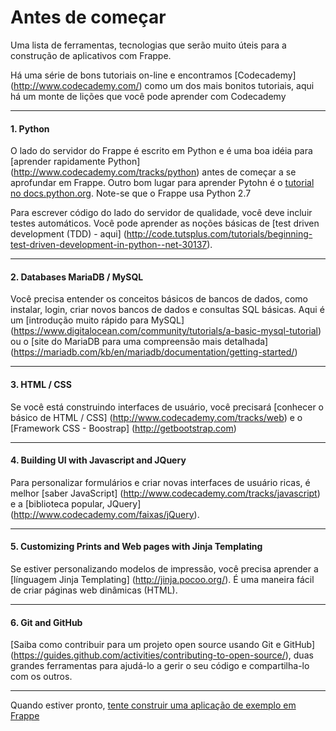 # Antes de começar

<p class="lead">Uma lista de ferramentas, tecnologias que serão muito úteis para a construção de aplicativos com Frappe.</p>

Há uma série de bons tutoriais on-line e encontramos [Codecademy] (http://www.codecademy.com/) como um dos mais bonitos tutoriais, aqui há um monte de lições que você pode aprender com Codecademy

---

#### 1. Python

O lado do servidor do Frappe é escrito em Python e é uma boa idéia para [aprender rapidamente Python] (http://www.codecademy.com/tracks/python) antes de começar a se aprofundar em Frappe. Outro bom lugar para aprender Pytohn é o [tutorial no docs.python.org](https://docs.python.org/2.7/tutorial/index.html). Note-se que o Frappe usa Python 2.7

Para escrever código do lado do servidor de qualidade, você deve incluir testes automáticos. Você pode aprender as noções básicas de [test driven development (TDD) - aqui] (http://code.tutsplus.com/tutorials/beginning-test-driven-development-in-python--net-30137).

---

#### 2. Databases MariaDB / MySQL

Você precisa entender os conceitos básicos de bancos de dados, como instalar, login, criar novos bancos de dados e consultas SQL básicas. Aqui é um [introdução muito rápido para MySQL] (https://www.digitalocean.com/community/tutorials/a-basic-mysql-tutorial) ou o [site do MariaDB para uma compreensão mais detalhada] (https://mariadb.com/kb/en/mariadb/documentation/getting-started/)

---

#### 3. HTML / CSS

Se você está construindo interfaces de usuário, você precisará [conhecer o básico de HTML / CSS] (http://www.codecademy.com/tracks/web) e o [Framework CSS - Boostrap] (http://getbootstrap.com)

---

#### 4. Building UI with Javascript and JQuery

Para personalizar formulários e criar novas interfaces de usuário ricas, é melhor [saber JavaScript] (http://www.codecademy.com/tracks/javascript) e a [biblioteca popular, JQuery] (http://www.codecademy.com/faixas/jQuery).

---

#### 5. Customizing Prints and Web pages with Jinja Templating

Se estiver personalizando modelos de impressão, você precisa aprender a [línguagem Jinja Templating] (http://jinja.pocoo.org/). É uma maneira fácil de criar páginas web dinâmicas (HTML).

---

#### 6. Git and GitHub

[Saiba como contribuir para um projeto open source usando Git e GitHub] (https://guides.github.com/activities/contributing-to-open-source/), duas grandes ferramentas para ajudá-lo a gerir o seu código e compartilha-lo com os outros.

---

Quando estiver pronto, [tente construir uma aplicação de exemplo em Frappe]({{docs_base_url}}/user/pt/tutorial/app)
